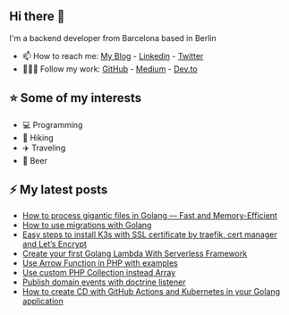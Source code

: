 ## Hi there 👋

I'm a backend developer from Barcelona based in Berlin

- 📫 How to reach me: [My Blog](https://albertcolom.com/) - [Linkedin](https://www.linkedin.com/in/albert-colom-mulet) - [Twitter](https://twitter.com/_albertcolom)
- 👨🏽‍💻 Follow my work: [GitHub](https://github.com/albertcolom) - [Medium](https://medium.com/@albertcolom) - [Dev.to](https://dev.to/colom)

## ⭐ Some of my interests
- 💻 Programming
- 🚶 Hiking
- ✈️ Traveling
- 🍺 Beer

## ⚡​ My latest posts
- [How to process gigantic files in Golang — Fast and Memory-Efficient](https://albertcolom.com/posts/how-to-process-gigantic-files-in-golang-fast-and-memory-efficient/)
- [How to use migrations with Golang](https://albertcolom.com/posts/how-to-use-migrations-with-golang/)
- [Easy steps to install K3s with SSL certificate by traefik, cert manager and Let’s Encrypt](https://albertcolom.com/posts/easy-steps-to-install-k3s-with-ssl-certificate-by-traefik-cert-manager-and-lets-encrypt/)
- [Create your first Golang Lambda With Serverless Framework](https://albertcolom.com/posts/create-your-first-golang-lambda-with-serverless-framework/)
- [Use Arrow Function in PHP with examples](https://albertcolom.com/posts/use-arrow-function-in-php-with-examples/)
- [Use custom PHP Collection instead Array](https://albertcolom.com/posts/use-custom-php-collection-instead-array/)
- [Publish domain events with doctrine listener](https://albertcolom.com/posts/publish-domain-events-with-doctrine-listener/)
- [How to create CD with GitHub Actions and Kubernetes in your Golang application](https://albertcolom.com/posts/create-cd-with-github-actions-and-kubernetes/)

<!--
**albertcolom/albertcolom** is a ✨ _special_ ✨ repository because its `README.md` (this file) appears on your GitHub profile.

Here are some ideas to get you started:

- 🔭 I’m currently working on ...
- 🌱 I’m currently learning ...
- 👯 I’m looking to collaborate on ...
- 🤔 I’m looking for help with ...
- 💬 Ask me about ...
- 📫 How to reach me: ...
- 😄 Pronouns: ...
- ⚡ Fun fact: ...
-->
